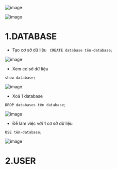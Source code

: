 ![image](https://user-images.githubusercontent.com/110179869/192216308-43b7e330-74b7-48a3-a70a-8968f892de76.png)

![image](https://user-images.githubusercontent.com/110179869/192228264-9ec0e241-fb65-4ea0-a559-fff48a7634e3.png)

# 1.DATABASE
- Tạo cơ sở dữ liệu
` CREATE database tên-database;`

![image](https://user-images.githubusercontent.com/110179869/192229002-2fc19fb6-ac4f-4a81-a6a9-6ee9515066f7.png)

- Xem cơ sở dữ liệu
 
` show database; `

![image](https://user-images.githubusercontent.com/110179869/192229038-883f78ff-e34d-42cf-8f1b-103d35315ae0.png)

- Xoá 1 database
 
`DROP databases tên database;`

![image](https://user-images.githubusercontent.com/110179869/192229622-999bae26-8347-4f50-8ea5-1c6ee0ee689d.png)

- Để làm việc với 1 cơ sở dữ liệu
 
`USE tên-database;`

![image](https://user-images.githubusercontent.com/110179869/192230183-16ec94b3-cc77-4e49-bec1-01883a30b0d0.png)

# 2.USER




































